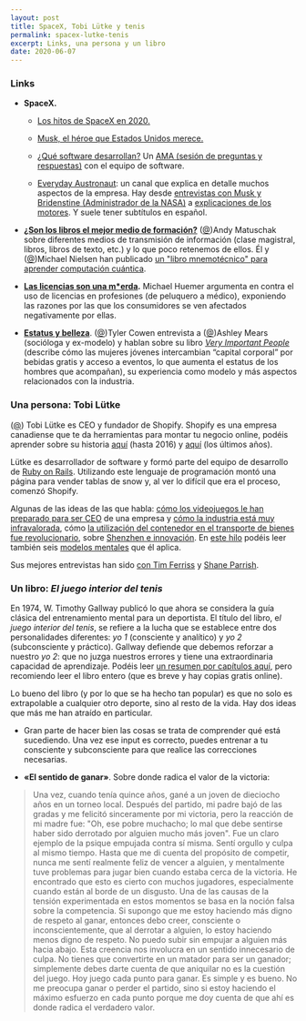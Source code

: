 ```yaml
---
layout: post
title: SpaceX, Tobi Lütke y tenis
permalink: spacex-lutke-tenis
excerpt: Links, una persona y un libro
date: 2020-06-07
--- 
```

<h3>Links</h3>
<ul>
    <li>
        <p><strong>SpaceX.</strong></p>
        <ul>
            <li>
                <p><a href="https://youtu.be/RNxfwySV3Tk">Los hitos de SpaceX en 2020.</a></p>
            </li>
            <li>
                <p><a href="https://www.bloomberg.com/news/features/2020-05-22/elon-musk-speaks-frankly-on-coronavirus-spacex-and-rage-tweets">Musk, el héroe que Estados Unidos merece.</a></p>
            </li>
            <li>
                <p><a href="https://www.youtube.com/watch?v=N5faA2MZ6jY&amp;cc_load_policy=1&amp;cc_lang_pref=es">¿Qué software desarrollan?</a> Un <a href="https://www.reddit.com/r/spacex/comments/gxb7j1/we_are_the_spacex_software_team_ask_us_anything/?sort=qa">AMA (sesión de preguntas y respuestas)</a>                    con el equipo de software.</p>
            </li>
            <li>
                <p><a href="https://www.youtube.com/channel/UC6uKrU_WqJ1R2HMTY3LIx5Q">Everyday Austronaut</a>: un canal que explica en detalle muchos aspectos de la empresa. Hay desde <a href="https://www.youtube.com/watch?v=p4ZLysa9Qqg">entrevistas con Musk y Bridenstine (Administrador de la NASA)</a>                    a <a href="https://www.youtube.com/watch?v=LbH1ZDImaI8">explicaciones de los motores</a>. Y suele tener subtítulos en español.</p>
            </li>
        </ul>
    </li>
    <li>
        <p><strong><a href="https://andymatuschak.org/books/">¿Son los libros el mejor medio de formación?</a></strong> (<a href="https://twitter.com/andy_matuschak">@</a>)Andy Matuschak sobre diferentes medios de transmisión de información (clase magistral,
            libros, libros de texto, etc.) y lo que poco retenemos de ellos. Él y (<a href="https://twitter.com/michael_nielsen">@</a>)Michael Nielsen han publicado <a href="https://quantum.country/">un "libro mnemotécnico" para aprender computación cuántica</a>.</p>
    </li>
    <li>
        <p><strong><a href="https://fakenous.net/?p=1654">Las licencias son una m*erda</a>.</strong> Michael Huemer argumenta en contra el uso de licencias en profesiones (de peluquero a médico), exponiendo las razones por las que los consumidores se ven
            afectados negativamente por ellas.</p>
    </li>
    <li>
        <p><strong><a href="https://open.spotify.com/episode/6HwnF0BgJdVVIavoIIi12A?si=JD-OZPcuRs2jqqo1ogaLVg">Estatus y belleza</a></strong>. (<a href="https://twitter.com/tylercowen">@</a>)Tyler Cowen entrevista a (<a href="https://www.bu.edu/sociology/faculty-staff/faculty/ashley-mears/">@</a>)Ashley
            Mears (socióloga y ex-modelo) y hablan sobre su libro <em><a href="https://press.princeton.edu/books/hardcover/9780691168654/very-important-people">Very Important People</a></em> (describe cómo las mujeres jóvenes intercambian “capital corporal”
            por bebidas gratis y acceso a eventos, lo que aumenta el estatus de los hombres que acompañan), su experiencia como modelo y más aspectos relacionados con la industria.</p>
    </li>
</ul>
<h3>Una persona: Tobi Lütke</h3>
<p>(<a href="https://twitter.com/tobi">@</a>) Tobi Lütke es CEO y fundador de Shopify. Shopify es una empresa canadiense que te da herramientas para montar tu negocio online, podéis aprender sobre su historia <a href="https://www.youtube.com/watch?v=EDleqidmsXA">aquí</a>    (hasta 2016) y <a href="https://www.youtube.com/watch?v=nEB8hvN47CI">aquí</a> (los últimos años).</p>
<p>Lütke es desarrollador de software y formó parte del equipo de desarrollo de <a href="https://rubyonrails.org/">Ruby on Rails</a>. Utilizando este lenguaje de programación montó una página para vender tablas de snow y, al ver lo difícil que era el proceso,
    comenzó Shopify.</p>
<p>Algunas de las ideas de las que habla: <a href="https://www.antonsten.com/fifa/">cómo los videojuegos le han preparado para ser CEO</a> de una empresa y <a href="https://www.forbes.com/sites/kevinanderton/2017/04/29/the-business-of-video-games-a-multi-billion-dollar-industry-infographic/#4f7826716d27">cómo la industria está muy infravalorada</a>,
    cómo <a href="https://resumidito.com/resumen/resumen-del-libro-la-caja-the-box-por-marc-levinson/2/#.XtzFdx3tZQI">la utilización del contenedor en el transporte de bienes fue revolucionario</a>, sobre <a href="https://www.youtube.com/watch?v=SGJ5cZnoodY">Shenzhen e innovación</a>.
    En <a href="https://twitter.com/george__mack/status/1262509016992960512">este hilo</a> podéis leer también seis <a href="https://fs.blog/mental-models/">modelos mentales</a> que él aplica.</p>
<p>Sus mejores entrevistas han sido <a href="https://tim.blog/2019/02/07/tobi-lutke-shopify/">con Tim Ferriss</a> y <a href="https://fs.blog/knowledge-project/tobi-lutke/">Shane Parrish</a>.</p>
<h3>Un libro: <em>El juego interior del tenis</em></h3>
<p>En 1974, W. Timothy Gallway publicó lo que ahora se considera la guía clásica del entrenamiento mental para un deportista. El título del libro, e<em>l juego interior del tenis</em>, se refiere a la lucha que se establece entre dos personalidades diferentes:
    <em>yo 1</em> (consciente y analítico) y <em>yo 2</em> (subconsciente y práctico). Gallway defiende que debemos reforzar a nuestro<em> yo 2</em>: que no juzga nuestros errores y tiene una extraordinaria capacidad de aprendizaje. Podéis leer <a href="https://behindtheathlete.es/blog/el-juego-interior-del-tenis-de-tim-gallwey/">un resumen por capítulos aquí</a>,
    pero recomiendo leer el libro entero (que es breve y hay copias gratis online).</p>
<p>Lo bueno del libro (y por lo que se ha hecho tan popular) es que no solo es extrapolable a cualquier otro deporte, sino al resto de la vida. Hay dos ideas que más me han atraído en particular.</p>
<ul>
    <li>
        <p>Gran parte de hacer bien las cosas se trata de comprender qué está sucediendo. Una vez ese input es correcto, puedes entrenar a tu consciente y subconsciente para que realice las correcciones necesarias.</p>
    </li>
    <li>
        <p><strong>«El sentido de ganar»</strong>. Sobre donde radica el valor de la victoria:</p>
    </li>
</ul>
<blockquote>
    <p>Una vez, cuando tenía quince años, gané a un joven de dieciocho años en un torneo local. Después del partido, mi padre bajó de las gradas y me felicitó sinceramente por mi victoria, pero la reacción de mi madre fue: "Oh, ese pobre muchacho; lo mal
        que debe sentirse haber sido derrotado por alguien mucho más joven". Fue un claro ejemplo de la psique empujada contra sí misma. Sentí orgullo y culpa al mismo tiempo. Hasta que me di cuenta del propósito de competir, nunca me sentí realmente
        feliz de vencer a alguien, y mentalmente tuve problemas para jugar bien cuando estaba cerca de la victoria. He encontrado que esto es cierto con muchos jugadores, especialmente cuando están al borde de un disgusto. Una de las causas de la tensión
        experimentada en estos momentos se basa en la noción falsa sobre la competencia. Si supongo que me estoy haciendo más digno de respeto al ganar, entonces debo creer, consciente o inconscientemente, que al derrotar a alguien, lo estoy haciendo
        menos digno de respeto. No puedo subir sin empujar a alguien más hacia abajo. Esta creencia nos involucra en un sentido innecesario de culpa. No tienes que convertirte en un matador para ser un ganador; simplemente debes darte cuenta de que aniquilar
        no es la cuestión del juego. Hoy juego cada punto para ganar. Es simple y es bueno. No me preocupa ganar o perder el partido, sino si estoy haciendo el máximo esfuerzo en cada punto porque me doy cuenta de que ahí es donde radica el verdadero
        valor.</p>
</blockquote>